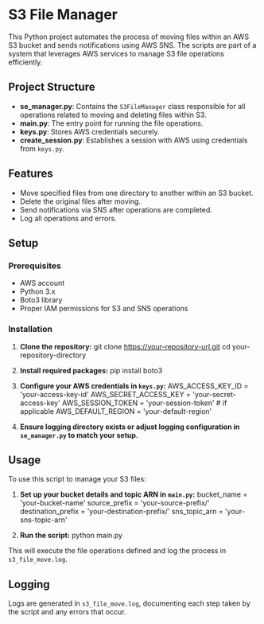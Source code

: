 # S3 File Manager

This Python project automates the process of moving files within an AWS S3 bucket and sends notifications using AWS SNS. The scripts are part of a system that leverages AWS services to manage S3 file operations efficiently.

## Project Structure

- **se_manager.py**: Contains the `S3FileManager` class responsible for all operations related to moving and deleting files within S3.
- **main.py**: The entry point for running the file operations.
- **keys.py**: Stores AWS credentials securely.
- **create_session.py**: Establishes a session with AWS using credentials from `keys.py`.

## Features

- Move specified files from one directory to another within an S3 bucket.
- Delete the original files after moving.
- Send notifications via SNS after operations are completed.
- Log all operations and errors.

## Setup

### Prerequisites

- AWS account
- Python 3.x
- Boto3 library
- Proper IAM permissions for S3 and SNS operations

### Installation

1. **Clone the repository:**
   git clone https://your-repository-url.git
   cd your-repository-directory

2. **Install required packages:**
   pip install boto3

3. **Configure your AWS credentials in `keys.py`:**
   AWS_ACCESS_KEY_ID = 'your-access-key-id'
   AWS_SECRET_ACCESS_KEY = 'your-secret-access-key'
   AWS_SESSION_TOKEN = 'your-session-token'  # if applicable
   AWS_DEFAULT_REGION = 'your-default-region'

4. **Ensure logging directory exists or adjust logging configuration in `se_manager.py` to match your setup.**

## Usage

To use this script to manage your S3 files:

1. **Set up your bucket details and topic ARN in `main.py`:**
   bucket_name = 'your-bucket-name'
   source_prefix = 'your-source-prefix/'
   destination_prefix = 'your-destination-prefix/'
   sns_topic_arn = 'your-sns-topic-arn'

2. **Run the script:**
   python main.py

This will execute the file operations defined and log the process in `s3_file_move.log`.

## Logging

Logs are generated in `s3_file_move.log`, documenting each step taken by the script and any errors that occur.

